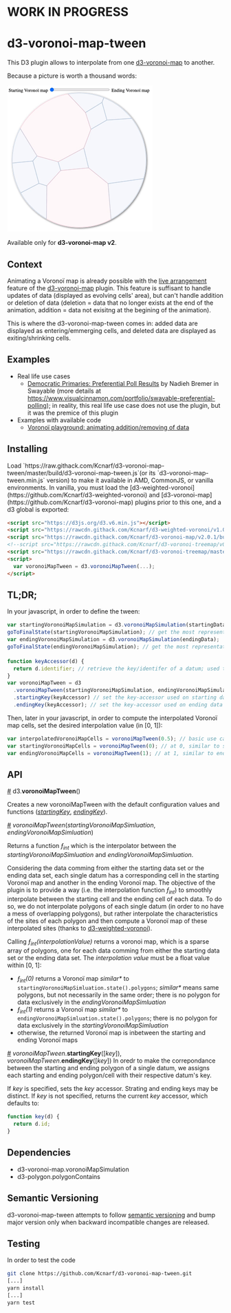 # WORK IN PROGRESS

# d3-voronoi-map-tween

This D3 plugin allows to interpolate from one [d3-voronoi-map](https://github.com/Kcnarf/d3-voronoi-map) to another.

Because a picture is worth a thousand words:

![simulation](./img/example0.gif)

Available only for **d3-voronoi-map v2**.

## Context

Animating a Voronoï map is already possible with the [live arrangement](https://github.com/Kcnarf/d3-voronoi-map#live) feature of the [d3-voronoi-map](https://github.com/Kcnarf/d3-voronoi-map) plugin. This feature is suffisant to handle updates of data (displayed as evolving cells' area), but can't handle addition or deletion of data (deletion = data that no longer exists at the end of the animation, addition = data not exisitng at the begining of the animation).

This is where the d3-voronoi-map-tween comes in: added data are displayed as entering/emmerging cells, and deleted data are displayed as exiting/shrinking cells.

## Examples

- Real life use cases
  - [Democratic Primaries: Preferential Poll Results](https://swayable.com/insights/primaries2019) by Nadieh Bremer in Swayable (more details at https://www.visualcinnamon.com/portfolio/swayable-preferential-polling); in reality, this real life use case does not use the plugin, but it was the premice of this plugin
- Examples with available code
  - [Voronoï playground: animating addition/removing of data](https://blockbuilder.org/Kcnarf/b2212ceafc875aac0e02a153fe9ff330)

## Installing

<!--If you use NPM, `npm install d3-voronoi-map-tween`. Otherwise, load `https://rawcdn.githack.com/Kcnarf/d3-voronoi-map-tween/v0.0.1/build/d3-voronoi-treemap.js`--> Load `https://raw.githack.com/Kcnarf/d3-voronoi-map-tween/master/build/d3-voronoi-map-tween.js`(or its `d3-voronoi-map-tween.min.js` version) to make it available in AMD, CommonJS, or vanilla environments. In vanilla, you must load the [d3-weighted-voronoi](https://github.com/Kcnarf/d3-weighted-voronoi) and [d3-voronoi-map](https://github.com/Kcnarf/d3-voronoi-map) plugins prior to this one, and a d3 global is exported:

```html
<script src="https://d3js.org/d3.v6.min.js"></script>
<script src="https://rawcdn.githack.com/Kcnarf/d3-weighted-voronoi/v1.0.1/build/d3-weighted-voronoi.js"></script>
<script src="https://rawcdn.githack.com/Kcnarf/d3-voronoi-map/v2.0.1/build/d3-voronoi-map.js"></script>
<!--script src="https://rawcdn.githack.com/Kcnarf/d3-voronoi-treemap/v0.0.1/build/d3-voronoi-map-tween.js"></script-->
<script src="https://rawcdn.githack.com/Kcnarf/d3-voronoi-treemap/master/build/d3-voronoi-map-tween.js"></script>
<script>
  var voronoiMapTween = d3.voronoiMapTween(...);
</script>
```

<!--
If you're interested in the latest developments, you can use the master build, available throught:

```html
<script src="https://raw.githack.com/Kcnarf/d3-voronoi-treemap/master/build/d3-voronoi-treemap.js"></script>
```
-->

## TL;DR;

In your javascript, in order to define the tween:

```javascript
var startingVoronoiMapSimulation = d3.voronoiMapSimulation(startingData);
goToFinalState(startingVoronoiMapSimulation); // get the most representative Voronoï map, using d3-voronoi-map's static* computation
var endingVoronoiMapSimulation = d3.voronoiMapSimulation(endingData);
goToFinalState(endingVoronoiMapSimulation); // get the most representative Voronoï map, using d3-voronoi-map's static* computation

function keyAccessor(d) {
  return d.identifier; // retrieve the key/identifer of a datum; used to map starting and ending data
}
var voronoiMapTween = d3
  .voronoiMapTween(startingVoronoiMapSimulation, endingVoronoiMapSimulation)
  .startingKey(keyAccessor) // set the key-accessor used on starting data
  .endingKey(keyAccessor); // set the key-accessor used on ending data
```

Then, later in your javascript, in order to compute the interpolated Voronoï map cells, set the desired interpolation value (in [0, 1]):

```javascript
var interpolatedVoronoiMapCells = voronoiMapTween(0.5); // basic use case, returns a set of polygons/cells
var startingVoronoiMapCells = voronoiMapTween(0); // at 0, similar to startingVoronoiMap.state().polygons
var endingVoronoiMapCells = voronoiMapTween(1); // at 1, similar to endingVoronoiMap.state().polygons
```

## API

<a name="voronoiMapTween" href="#voronoiMapTween">#</a> d3.<b>voronoiMapTween</b>()

Creates a new voronoiMapTween with the default configuration values and functions ([_startingKey_](#voronoiMapTween_keys), [_endingKey_](#voronoiMapTween_keys)).

<a name="_voronoiMapTween" href="#_voronoiMapTween">#</a> <i>voronoiMapTween</i>(<i>startingVoronoiMapSimluation</i>, <i>endingVoronoiMapSimluation</i>)

Returns a function _ƒ<sub>int</sub>_ which is the interpolator between the <i>startingVoronoiMapSimluation</i> and <i>endingVoronoiMapSimluation</i>.

Considering the data comming from either the starting data set or the ending data set, each single datum has a corresponding cell in the starting Voronoï map and another in the ending Voronoï map. The objective of the plugin is to provide a way (i.e. the interpolation function _ƒ<sub>int</sub>_) to smoothly interpolate between the starting cell and the ending cell of each data. To do so, we do not interpolate polygons of each single datum (in order to no have a mess of overlapping polygons), but rather interpolate the characteristics of the sites of each polygon and then compute a Voronoï map of these interpolated sites (thanks to [d3-weighted-voronoi](https://github.com/Kcnarf/d3-weighted-voronoi)).

Calling _ƒ<sub>int</sub>(interpolationValue)_ returns a voronoi map, which is a sparse array of polygons, one for each data comming from either the starting data set or the ending data set. The _interpolation value_ must be a float value within [0, 1]:

- _ƒ<sub>int</sub>(0)_ returns a Voronoï map _similar\*_ to `startingVoronoiMapSimluation.state().polygons`; _similar\*_ means same polygons, but not necessarily in the same order; there is no polygon for data exclusively in the <i>endingVoronoiMapSimluation</i>
- _ƒ<sub>int</sub>(1)_ returns a Voronoï map _similar\*_ to `endingVoronoiMapSimluation.state().polygons`; there is no polygon for data exclusively in the <i>startingVoronoiMapSimluation</i>
- otherwise, the returned Voronoï map is inbetween the starting and ending Voronoï maps

<a name="voronoiMapTween_keys" href="#voronoiMapTween_keys">#</a> <i>voronoiMapTween</i>.<b>startingKey</b>([<i>key</i>]), <i>voronoiMapTween</i>.<b>endingKey</b>([<i>key</i>])
In oredr to make the correpondance between the starting and ending polygon of a single datum, we assigns each starting and ending polygon/cell with their respective datum's key.

If _key_ is specified, sets the _key_ accessor. Strating and ending keys may be distinct. If _key_ is not specified, returns the current _key_ accessor, which defaults to:

```js
function key(d) {
  return d.id;
}
```

## Dependencies

- d3-voronoi-map.voronoiMapSimulation
- d3-polygon.polygonContains

## Semantic Versioning

d3-voronoi-map-tween attempts to follow [semantic versioning](https://semver.org) and
bump major version only when backward incompatible changes are released.

## Testing

In order to test the code

```sh
git clone https://github.com/Kcnarf/d3-voronoi-map-tween.git
[...]
yarn install
[...]
yarn test
```

